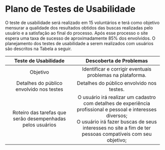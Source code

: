 # Plano de Testes de Usabilidade

 O teste de usabilidade será realizado em 15 voluntários e terá como objetivo mensurar a qualidade dos resultados obtidos das buscas realizadas pelo usuário e a satisfação ao final do processo. Após esse processo o site espera uma taxa de sucesso de aproximadamente 85% dos envolvidos. O planejamento dos testes de usabilidade a serem realizados com usuários são descritos na Tabela a seguir.

 | Teste de Usabilidade 	| Descoberta de Problemas |
 |:---:	|:---:	|
 |Objetivo| Identificar e corrigir eventuais problemas na plataforma.|
 | Detalhes do público envolvido nos testes	| Detalhes do público envolvido nos testes. |
 | Roteiro das tarefas que serão desempenhadas pelos usuários	| O usuário irá realizar um cadastro com detalhes de experiência profissional e pessoal e interesses diversos; <br> O usuário irá fazer buscas de seus interesses no site a fim de ter pessoas compatíveis com seu objetivo;|